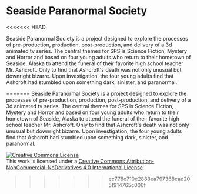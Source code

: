 # Seaside Paranormal Society

<<<<<<< HEAD


Seaside Paranormal Society is a project designed to explore the processes of pre-production, production, post-production, and delivery of a 3d animated tv series. The central themes for SPS is Science Fiction, Mystery and Horror and based on four young adults who return to their hometown of Seaside, Alaska to attend the funeral of their favorite high school teacher Mr. Ashcroft. Only to find that Ashcroft's death was not only unusual but downright bizarre. Upon investigation, the four young adults find that Ashcroft had stumbled upon something dark, sinister, and paranormal. 



=======
Seaside Paranormal Society is a project designed to explore the processes of pre-production, production, post-production, and delivery of a 3d animated tv series. The central themes for SPS is Science Fiction, Mystery and Horror and based on four young adults who return to their hometown of Seaside, Alaska to attend the funeral of their favorite high school teacher Mr. Ashcroft. Only to find that Ashcroft's death was not only unusual but downright bizarre. Upon investigation, the four young adults find that Ashcroft had stumbled upon something dark, sinister, and paranormal. 

<a rel="license" href="http://creativecommons.org/licenses/by-nc-nd/4.0/"><img alt="Creative Commons License" style="border-width:0" src="https://i.creativecommons.org/l/by-nc-nd/4.0/88x31.png" /></a><br />This work is licensed under a <a rel="license" href="http://creativecommons.org/licenses/by-nc-nd/4.0/">Creative Commons Attribution-NonCommercial-NoDerivatives 4.0 International License</a>.
>>>>>>> ec778c710e2888ea797368cad205f914765c006f
